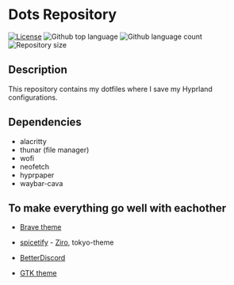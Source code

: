 # Dots Repository

[![License](https://img.shields.io/badge/license-MIT-blue.svg)](LICENSE) 
  <img alt="Github top language" src="https://img.shields.io/github/languages/top/ondrejhonus/paintjs?color=56BEB8">
  <img alt="Github language count" src="https://img.shields.io/github/languages/count/ondrejhonus/paintjs?color=56BEB8">
  <img alt="Repository size" src="https://img.shields.io/github/repo-size/ondrejhonus/paintjs?color=56BEB8">

## Description

This repository contains my dotfiles where I save my Hyprland configurations.

## Dependencies
- alacritty
- thunar (file manager)
- wofi
- neofetch
- hyprpaper
- waybar-cava

## To make everything go well with eachother

- [Brave theme](https://chromewebstore.google.com/detail/catppuccin-chrome-theme-m/cmpdlhmnmjhihmcfnigoememnffkimlk)

- [spicetify](https://spicetify.app/docs/advanced-usage/installation) - [Ziro](https://github.com/schnensch0/ziro), tokyo-theme

- [BetterDiscord](https://betterdiscord.app/)

- [GTK theme](https://aur.archlinux.org/packages/catppuccin-gtk-theme-macchiato)